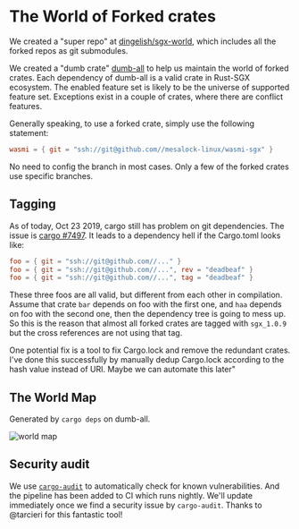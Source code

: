 # The World of Forked crates

We created a "super repo" at [dingelish/sgx-world](ssh://git@github.com//dingelish/sgx-world), which includes all the forked repos as git submodules.

We created a "dumb crate" [dumb-all](ssh://git@github.com//dingelish/sgx-world/tree/master/dumb-all) to help us maintain the world of forked crates. Each dependency of dumb-all is a valid crate in Rust-SGX ecosystem. The enabled feature set is likely to be the universe of supported feature set. Exceptions exist in a couple of crates, where there are conflict features.

Generally speaking, to use a forked crate, simply use the following statement:

```toml
wasmi = { git = "ssh://git@github.com//mesalock-linux/wasmi-sgx" }
```

No need to config the branch in most cases. Only a few of the forked crates use specific branches.

## Tagging

As of today, Oct 23 2019, cargo still has problem on git dependencies. The issue is [cargo #7497](ssh://git@github.com//rust-lang/cargo/issues/7497). It leads to a dependency hell if the Cargo.toml looks like:

```toml
foo = { git = "ssh://git@github.com//..." }
foo = { git = "ssh://git@github.com//...", rev = "deadbeaf" }
foo = { git = "ssh://git@github.com//...", tag = "deadbeaf" }
```

These three foos are all valid, but different from each other in compilation. Assume that crate `bar` depends on foo with the first one, and `haa` depends on foo with the second one, then the dependency tree is going to mess up. So this is the reason that almost all forked crates are tagged with `sgx_1.0.9` but the cross references are not using that tag.

One potential fix is a tool to fix Cargo.lock and remove the redundant crates. I've done this successfully by manually dedup Cargo.lock according to the hash value instead of URI. Maybe we can automate this later"

## The World Map

Generated by `cargo deps` on dumb-all.

![world map](ssh://git@github.com//dingelish/sgx-world/raw/master/dumb-all/world.png)

## Security audit

We use [`cargo-audit`](ssh://git@github.com//RustSec/cargo-audit) to automatically check for known vulnerabilities. And the pipeline has been added to CI which runs nightly. We'll update immediately once we find a security issue by `cargo-audit`. Thanks to @tarcieri for this fantastic tool!
